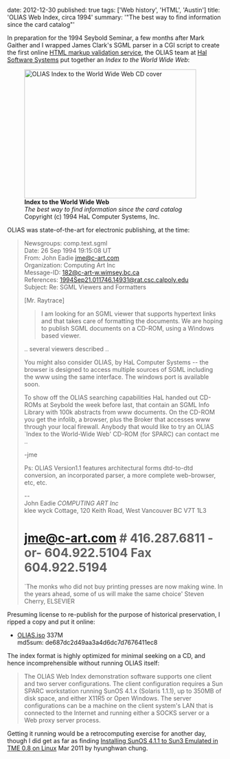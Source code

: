 date: 2012-12-30
published: true
tags: ['Web history', 'HTML', 'Austin']
title: 'OLIAS Web Index, circa 1994'
summary: '"The best way to find information since the card catalog"'

In preparation for the 1994 Seybold Seminar, a few months after Mark
Gaither and I wrapped James Clark's SGML parser in a CGI script to
create the first online [HTML markup validation service][svc], the
OLIAS team at [Hal Software Systems][halsoft] put together an _Index
to the World Wide Web_:

[halsoft]: http://en.wikipedia.org/wiki/HAL_Computer_Systems#HAL_Software_System
[svc]: http://en.wikipedia.org/wiki/W3C_Markup_Validation_Service

<figure>
      <a href="https://picasaweb.google.com/lh/photo/mUr1Wz8CLWN2AQragTKYi4J1EVuJnG1DZLbb2jubdao?feat=embedwebsite">
         <img src="https://lh6.googleusercontent.com/-eqTpt__cJZI/UBqDxYKGObI/AAAAAAAAAU8/p-YZBD2_fcA/s400/IMG_20120802_084220.jpg" height="300" width="400"
	 alt="OLIAS Index to the World Wide Web CD cover" />
      </a>
<figcaption><strong>Index to the World Wide Web</strong><br />
<em>The best way to find information since the card catalog</em><br />
Copyright (c) 1994 HaL Computer Systems, Inc.
</figcaption>
</figure>

OLIAS was state-of-the-art for electronic publishing, at the time:

> Newsgroups: comp.text.sgml  
> Date: 26 Sep 1994 19:15:08 UT  
> From: John Eadie <jme@c-art.com>  
> Organization: Computing Art Inc  
> Message-ID: <182@c-art-w.wimsey.bc.ca>  
> References: <1994Sep21.011746.14931@rat.csc.calpoly.edu>  
> Subject: Re: SGML Viewers and Formatters  
> 
> [Mr. Raytrace]
> 
> >   I am looking for an SGML viewer that supports hypertext links and that
> >   takes care of formatting the documents.  We are hoping to publish SGML
> >   documents on a CD-ROM, using a Windows based viewer.
>
> .. several viewers described ..
>
> You might also consider OLIAS, by HaL Computer Systems -- the browser is
> designed to access multiple sources of SGML including the www using the
> same interface.  The windows port is available soon.
> 
> To show off the OLIAS searching capabilities HaL handed out CD-ROMs at
> Seybold the week before last, that contain an SGML Info Library with 100k
> abstracts from www documents.  On the CD-ROM you get the infolib, a
> browser, plus the Broker that accesses www through your local firewall.
> Anybody that would like to try an OLIAS `Index to the World-Wide Web'
> CD-ROM (for SPARC) can contact me ..
>
> -jme
>
> Ps: OLIAS Version1.1 features architectural forms dtd-to-dtd conversion, an
> incorporated parser, a more complete web-browser, etc, etc.
> 
> --  
> John Eadie  _COMPUTING ART Inc_  
>   klee wyck Cottage, 120 Keith Road, West Vancouver BC  V7T 1L3  
>    # jme@c-art.com #  416.287.6811 -or- 604.922.5104  Fax 604.922.5194  
> 
> `The monks who did not buy printing presses are now making wine.  In the
years ahead, some of us will make the same choice'  Steven Cherry, ELSEVIER
> </pre>

Presuming license to re-publish for the purpose of historical preservation,
I ripped a copy and put it online:

  - [OLIAS.iso][iso] 337M  
    md5sum: de687dc2d49aa3a4d6dc7d7676411ec8

[iso]: http://people.w3.org/~connolly/1994-olias/OLIAS.iso

The index format is highly optimized for minimal seeking on a CD,
and hence incomprehensible without running OLIAS itself:

> The OLIAS Web Index demonstration software supports one client and two server configurations. The client configuration requires a Sun SPARC workstation running SunOS 4.1.x (Solaris 1.1.1), up to 350MB of disk space, and either X11R5 or Open Windows. The server configurations can be a machine on the client system's LAN that is connected to the Internet and running either a SOCKS server or a Web proxy server process.

Getting it running would be a retrocomputing exercise for
another day, though I did get as far as finding
[Installing SunOS 4.1.1 to Sun3 Emulated in TME 0.8 on Linux][sunos]
Mar 2011 by hyunghwan chung.

[sunos]: http://www.abiyo.net/retrocomputing/installingsunos411tosun3emulatedintme08onlinux



